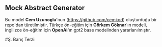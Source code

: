 ## Mock Abstract Generator

Bu model **Cem Uzunoglu**'nun (https://github.com/cemkod) oluşturduğu bir repo'dan türetilmiştir. Türkçe ön-eğitim için **Görkem Göknar**'ın modeli, ingilizce ön-eğitim için **OpenAi**'ın gpt2 base modelinden yararlanılmıştır.

#Ş. Barış Terzi
